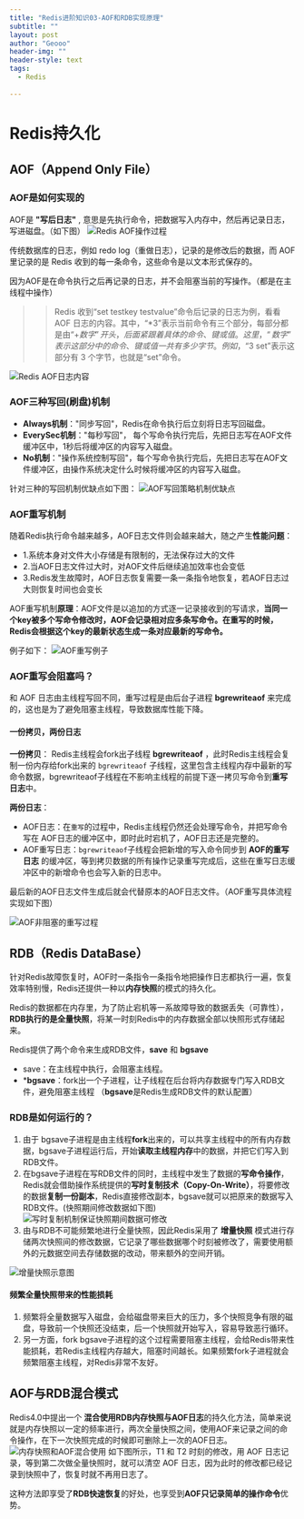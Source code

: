 ```yaml
---
title: "Redis进阶知识03-AOF和RDB实现原理"
subtitle: ""
layout: post
author: "Geooo"
header-img: ""
header-style: text
tags:
  - Redis
  
---
```


# Redis持久化

## AOF（Append Only File）

### AOF是如何实现的

AOF是 **"写后日志"** , 意思是先执行命令，把数据写入内存中，然后再记录日志，写进磁盘。（如下图）
![](https://static001.geekbang.org/resource/image/40/1f/407f2686083afc37351cfd9107319a1f.jpg "Redis AOF操作过程")

传统数据库的日志，例如 redo log（重做日志），记录的是修改后的数据，而 AOF 里记录的是 Redis 收到的每一条命令，这些命令是以文本形式保存的。

因为AOF是在命令执行之后再记录的日志，并不会阻塞当前的写操作。（都是在主线程中操作）

>> Redis 收到“set testkey testvalue”命令后记录的日志为例，看看 AOF 日志的内容。其中，“*3”表示当前命令有三个部分，每部分都是由“$+数字”开头，后面紧跟着具体的命令、键或值。这里，“数字”表示这部分中的命令、键或值一共有多少字节。例如，“$3 set”表示这部分有 3 个字节，也就是“set”命令。

![](https://static001.geekbang.org/resource/image/4d/9f/4d120bee623642e75fdf1c0700623a9f.jpg "Redis AOF日志内容")


### AOF三种写回(刷盘)机制

- **Always机制**："同步写回"，Redis在命令执行后立刻将日志写回磁盘。
- **EverySec机制**："每秒写回"， 每个写命令执行完后，先把日志写在AOF文件缓冲区中，1秒后将缓冲区的内容写入磁盘。
- **No机制**："操作系统控制写回"，每个写命令执行完后，先把日志写在AOF文件缓冲区，由操作系统决定什么时候将缓冲区的内容写入磁盘。

针对三种的写回机制优缺点如下图：
![](https://static001.geekbang.org/resource/image/72/f8/72f547f18dbac788c7d11yy167d7ebf8.jpg "AOF写回策略机制优缺点")

### AOF重写机制

随着Redis执行命令越来越多，AOF日志文件则会越来越大，随之产生**性能问题**：
- 1.系统本身对文件大小存储是有限制的，无法保存过大的文件
- 2.当AOF日志文件过大时，对AOF文件后继续追加效率也会变低
- 3.Redis发生故障时，AOF日志恢复需要一条一条指令地恢复，若AOF日志过大则恢复时间也会变长

AOF重写机制**原理**：AOF文件是以追加的方式逐一记录接收到的写请求，**当同一个key被多个写命令修改时，AOF会记录相对应多条写命令。在重写的时候，Redis会根据这个key的最新状态生成一条对应最新的写命令。**

例子如下：
![](https://static001.geekbang.org/resource/image/65/08/6528c699fdcf40b404af57040bb8d208.jpg "AOF重写例子")

### AOF重写会阻塞吗？
和 AOF 日志由主线程写回不同，重写过程是由后台子进程 **bgrewriteaof** 来完成的，这也是为了避免阻塞主线程，导致数据库性能下降。

#### 一份拷贝，两份日志

**一份拷贝**：
Redis主线程会fork出子线程 **bgrewriteaof** ，此时Redis主线程会复制一份内存给fork出来的 ``bgrewriteaof`` 子线程，这里包含主线程内存中最新的写命令数据，bgrewriteaof子线程在不影响主线程的前提下逐一拷贝写命令到**重写日志**中。

**两份日志**：
- AOF日志：在``重写``的过程中，Redis主线程仍然还会处理写命令，并把写命令写在 AOF日志的缓冲区中，即时此时宕机了，AOF日志还是完整的。
- AOF重写日志：``bgrewriteaof``子线程会把新增的写入命令同步到 **AOF的重写日志** 的缓冲区，等到拷贝数据的所有操作记录重写完成后，这些在重写日志缓冲区中的新增命令也会写入新的日志中。

最后新的AOF日志文件生成后就会代替原本的AOF日志文件。（AOF重写具体流程实现如下图）

![](https://static001.geekbang.org/resource/image/6b/e8/6b054eb1aed0734bd81ddab9a31d0be8.jpg "AOF非阻塞的重写过程")


## RDB（Redis DataBase）

针对Redis故障恢复时，AOF时一条指令一条指令地把操作日志都执行一遍，恢复效率特别慢，Redis还提供一种以**内存快照**的模式的持久化。

Redis的数据都在内存里，为了防止宕机等一系故障导致的数据丢失（可靠性），**RDB执行的是全量快照**，将某一时刻Redis中的内存数据全部以快照形式存储起来。

Redis提供了两个命令来生成RDB文件，**save** 和 **bgsave**
- save：在主线程中执行，会阻塞主线程。
- ***bgsave**：fork出一个子进程，让子线程在后台将内存数据专门写入RDB文件，避免阻塞主线程
（**bgsave**是Redis生成RDB文件的默认配置）

### RDB是如何运行的？
1. 由于 bgsave子进程是由主线程**fork**出来的，可以共享主线程中的所有内存数据，bgsave子进程运行后，开始**读取主线程内存**中的数据，并把它们写入到RDB文件。
2. 在bgsave子进程在写RDB文件的同时，主线程中发生了数据的**写命令操作**，Redis就会借助操作系统提供的**写时复制技术（Copy-On-Write）**，将要修改的数据**复制一份副本**，Redis直接修改副本，bgsave就可以把原来的数据写入RDB文件。(快照期间修改数据如下图) ![写时复制机制保证快照期间数据可修改](https://static001.geekbang.org/resource/image/a2/58/a2e5a3571e200cb771ed8a1cd14d5558.jpg)
3. 由与RDB不可能频繁地进行全量快照，因此Redis采用了 **增量快照** 模式进行存储两次快照间的修改数据，它记录了哪些数据哪个时刻被修改了，需要使用额外的元数据空间去存储数据的改动，带来额外的空间开销。

![](https://static001.geekbang.org/resource/image/8a/a5/8a1d515269cd23595ee1813e8dff28a5.jpg "增量快照示意图")

#### 频繁全量快照带来的性能损耗
1. 频繁将全量数据写入磁盘，会给磁盘带来巨大的压力，多个快照竞争有限的磁盘，导致前一个快照还没结束，后一个快照就开始写入，容易导致恶行循环。
2. 另一方面，fork bgsave子进程的这个过程需要阻塞主线程，会给Redis带来性能损耗，若Redis主线程内存越大，阻塞时间越长。如果频繁fork子进程就会频繁阻塞主线程，对Redis非常不友好。


## AOF与RDB混合模式

Redis4.0中提出一个 **混合使用RDB内存快照与AOF日志**的持久化方法，简单来说就是内存快照以一定的频率进行，两次全量快照之间，使用AOF来记录之间的命令操作，在下一次快照完成的时候即可删除上一次的AOF日志。
![](https://static001.geekbang.org/resource/image/e4/20/e4c5846616c19fe03dbf528437beb320.jpg "内存快照和AOF混合使用")
如下图所示，T1 和 T2 时刻的修改，用 AOF 日志记录，等到第二次做全量快照时，就可以清空 AOF 日志，因为此时的修改都已经记录到快照中了，恢复时就不再用日志了。

这种方法即享受了**RDB快速恢复**的好处，也享受到**AOF只记录简单的操作命令**优势。